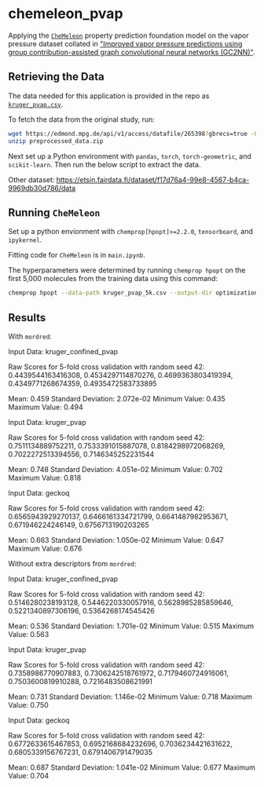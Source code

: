 # chemeleon_pvap

Applying the [`CheMeleon`](https://github.com/JacksonBurns/CheMeleon) property prediction foundation model on the vapor pressure dataset collated in ["Improved vapor pressure predictions using group contribution-assisted graph convolutional neural networks (GC2NN)"](https://doi.org/10.5194/egusphere-2025-1191).

## Retrieving the Data

The data needed for this application is provided in the repo as [`kruger_pvap.csv`](./kruger_pvap.csv).

To fetch the data from the original study, run:
```bash
wget https://edmond.mpg.de/api/v1/access/datafile/265398?gbrecs=true -O preprocessed_data.zip
unzip preprocessed_data.zip
```

Next set up a Python environment with `pandas`, `torch`, `torch-geometric`, and `scikit-learn`.
Then run the below script to extract the data.

Other dataset: https://etsin.fairdata.fi/dataset/f17d76a4-99e8-4567-b4ca-9969db30d786/data

## Running `CheMeleon`

Set up a python envionment with `chemprop[hpopt]>=2.2.0`, `tensorboard`, and `ipykernel`.

Fitting code for `CheMeleon` is in `main.ipynb`.

The hyperparameters were determined by running `chemprop hpopt` on the first 5,000 molecules from the training data using this command:
```bash
chemprop hpopt --data-path kruger_pvap_5k.csv --output-dir optimization --smiles-columns smiles --from-foundation chemeleon --target-columns 'log_vp(pa)' --task-type regression --loss-function mse --split-sizes 0.8 0.199 0.001 --search-parameter-keywords ffn_num_layers ffn_hidden_dim batch_size --grad-clip 0.1 --raytune-num-samples 64
```
## Results

With `mordred`:

Input Data: kruger_confined_pvap

Raw Scores for 5-fold cross validation with random seed 42: 0.4439544163416308, 0.4534297114870276, 0.4699363803419394, 0.4349771268674359, 0.4935472583733895

Mean: 0.459
Standard Deviation: 2.072e-02
Minimum Value: 0.435
Maximum Value: 0.494
            

Input Data: kruger_pvap

Raw Scores for 5-fold cross validation with random seed 42: 0.7511134889752211, 0.7533391015887078, 0.8184298972068269, 0.7022272513394556, 0.7146345252231544

Mean: 0.748
Standard Deviation: 4.051e-02
Minimum Value: 0.702
Maximum Value: 0.818
            

Input Data: geckoq

Raw Scores for 5-fold cross validation with random seed 42: 0.6565943929270137, 0.6466161334721799, 0.6641487982953671, 0.671946224246149, 0.6756713190203265

Mean: 0.663
Standard Deviation: 1.050e-02
Minimum Value: 0.647
Maximum Value: 0.676
            
Without extra descriptors from `mordred`:

Input Data: kruger_confined_pvap

Raw Scores for 5-fold cross validation with random seed 42: 0.5146280238193128, 0.5446220330057916, 0.5628985285859646, 0.5221340897306196, 0.5364268174545426

Mean: 0.536
Standard Deviation: 1.701e-02
Minimum Value: 0.515
Maximum Value: 0.563
            

Input Data: kruger_pvap

Raw Scores for 5-fold cross validation with random seed 42: 0.7358986770907883, 0.7306242518761972, 0.7179460724916061, 0.7503600819910288, 0.7216483508621991

Mean: 0.731
Standard Deviation: 1.146e-02
Minimum Value: 0.718
Maximum Value: 0.750
            

Input Data: geckoq

Raw Scores for 5-fold cross validation with random seed 42: 0.6772633615467853, 0.6952168684232696, 0.7036234421631622, 0.6805339156767231, 0.6791406791479035

Mean: 0.687
Standard Deviation: 1.041e-02
Minimum Value: 0.677
Maximum Value: 0.704
            
